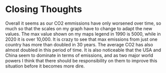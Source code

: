 # Closing Thoughts

Overall it seems as our CO2 emmissions have only worsened over time, so much so that the scales on my graph have to change to adapt the new values. The max value shown on my maps legend in 1990 is 5000, while in 2020 it is over 10,000. It is crazy to see that max emissions from just one country has more than doubled in 30 years. The average CO2 has also almost doubled in this period of time. It is also noticeable that the USA and China seem to dominate in terms of emissions, and as two major world powers I think that there should be responsibility on them to improve this situation before it becomes more dire.
